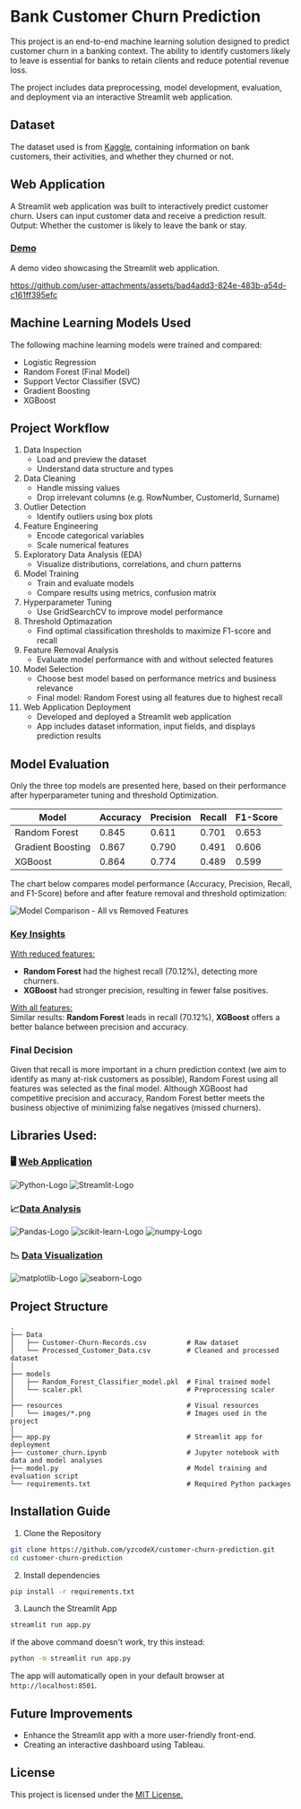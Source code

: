 # Bank Customer Churn Prediction

This project is an end-to-end machine learning solution designed to predict customer churn in a banking context. The ability to identify customers likely to leave is essential for banks to retain clients and reduce potential revenue loss.

The project includes data preprocessing, model development, evaluation, and deployment via an interactive Streamlit web application.

## Dataset

The dataset used is from [Kaggle](https://www.kaggle.com/datasets/radheshyamkollipara/bank-customer-churn/data), containing information on bank customers, their activities, and whether they churned or not.

## Web Application

A Streamlit web application was built to interactively predict customer churn. Users can input customer data and receive a prediction result.
Output: Whether the customer is likely to leave the bank or stay.

### <ins> Demo </ins>
A demo video showcasing the Streamlit web application.

https://github.com/user-attachments/assets/bad4add3-824e-483b-a54d-c161ff395efc


## Machine Learning Models Used

The following machine learning models were trained and compared:

- Logistic Regression
- Random Forest (Final Model)
- Support Vector Classifier (SVC)
- Gradient Boosting
- XGBoost


## Project Workflow
1. Data Inspection
    - Load and preview the dataset
    - Understand data structure and types
2. Data Cleaning
    - Handle missing values
    - Drop irrelevant columns (e.g. RowNumber, CustomerId, Surname)
3. Outlier Detection
    - Identify outliers using box plots
4. Feature Engineering
    - Encode categorical variables
    - Scale numerical features
5. Exploratory Data Analysis (EDA)
    - Visualize distributions, correlations, and churn patterns
6. Model Training
    - Train and evaluate models
    - Compare results using metrics, confusion matrix
7. Hyperparameter Tuning
    - Use GridSearchCV to improve model performance
8. Threshold Optimazation
    - Find optimal classification thresholds to maximize F1-score and recall
9. Feature Removal Analysis
    - Evaluate model performance with and without selected features
10. Model Selection
    - Choose best model based on performance metrics and business relevance
    - Final model: Random Forest using all features due to highest recall
11. Web Application Deployment
    - Developed and deployed a Streamlit web application
    - App includes dataset information, input fields, and displays prediction results



## Model Evaluation
Only the three top models are presented here, based on their performance after hyperparameter tuning and threshold Optimization.

| Model | Accuracy | Precision | Recall | F1-Score |
| -------- | -------- | -------- | -------- | -------- |
| Random Forest | 0.845 | 0.611 | 0.701 | 0.653 |
| Gradient Boosting | 0.867 | 0.790 | 0.491 | 0.606 |
| XGBoost | 0.864 | 0.774 | 0.489 | 0.599 |



The chart below compares model performance (Accuracy, Precision, Recall, and F1-Score) before and after feature removal and threshold optimization:

![Model Comparison - All vs Removed Features](https://github.com/user-attachments/assets/1e810294-a94c-433c-acc4-392a6c27c6e6)

### <ins> Key Insights </ins>
<ins>With reduced features:</ins>
- **Random Forest** had the highest recall (70.12%), detecting more churners. 
- **XGBoost** had stronger precision, resulting in fewer false positives.  

<ins> With all features: </ins> <br>
Similar results: **Random Forest** leads in recall (70.12%), **XGBoost** offers a better balance between precision and accuracy.  

### Final Decision
Given that recall is more important in a churn prediction context (we aim to identify as many at-risk customers as possible), Random Forest using all features was selected as the final model. Although XGBoost had competitive precision and accuracy, Random Forest better meets the business objective of minimizing false negatives (missed churners).


## Libraries Used:
### 🖥 <ins>Web Application</ins>
<div align="left">
  <img src="https://img.shields.io/badge/Python-3776AB.svg?style=for-the-badge&logo=Python&logoColor=white" alt="Python-Logo">
  <img src="https://img.shields.io/badge/-Streamlit-FF4B4B?style=flat&logo=streamlit&logoColor=white" alt="Streamlit-Logo">
</div>

### 📈<ins>Data Analysis</ins>
<div align="left">
  <img src="https://img.shields.io/badge/pandas-150458.svg?style=for-the-badge&logo=pandas&logoColor=white" alt="Pandas-Logo">
  <img src="https://img.shields.io/badge/scikit--learn-F7931E.svg?style=for-the-badge&logo=scikit-learn&logoColor=white" alt="scikit-learn-Logo">
  <img src="https://img.shields.io/badge/Numpy-777BB4?style=for-the-badge&logo=numpy&logoColor=white" alt="numpy-Logo">
</div>

### 📉 <ins>Data Visualization</ins>
<div align="left">
  <img src="https://img.shields.io/badge/Matplotlib-3776AB.svg?style=for-the-badge&logo=Python&logoColor=white" alt="matplotlib-Logo">
  <img src="https://img.shields.io/badge/Seaborn-3776AB.svg?style=for-the-badge&logo=Python&logoColor=white" alt="seaborn-Logo">
</div>



## Project Structure
```
.
├── Data
│   ├── Customer-Churn-Records.csv          # Raw dataset
│   └── Processed_Customer_Data.csv         # Cleaned and processed dataset
│
├── models
│   ├── Random_Forest_Classifier_model.pkl  # Final trained model
│   └── scaler.pkl                          # Preprocessing scaler
│
├── resources                               # Visual resources
│   └── images/*.png                        # Images used in the project
│
├── app.py                                  # Streamlit app for deployment
├── customer_churn.ipynb                    # Jupyter notebook with data and model analyses
├── model.py                                # Model training and evaluation script
└── requirements.txt                        # Required Python packages

```

## Installation Guide

 1. Clone the Repository
```bash
git clone https://github.com/yzcodeX/customer-churn-prediction.git
cd customer-churn-prediction
```
2. Install dependencies

```bash
pip install -r requirements.txt
```

3. Launch the Streamlit App
```bash
streamlit run app.py
```

if the above command doesn't work, try this instead:
```bash
python -m streamlit run app.py
```

The app will automatically open in your default browser at `http://localhost:8501`.


## Future Improvements
- Enhance the Streamlit app with a more user-friendly front-end.
- Creating an interactive dashboard using Tableau.

## License
This project is licensed under the  <a href="https://github.com/yzcodeX/customer-churn-prediction/blob/main/LICENSE"> MIT License.

